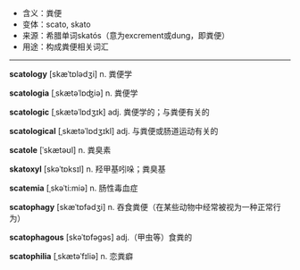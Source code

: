 - <span class="definition">含义：粪便</span>
- <span class="definition">变体：scato, skato</span>
- <span class="definition">来源：希腊单词skatós（意为excrement或dung，即粪便）</span>
- <span class="definition">用途：构成粪便相关词汇</span>


---


<span class="vocabulary">**scatology**</span> [skæˈtɒlədʒi] n. 粪便学

<span class="vocabulary">**scatologia**</span> [ˌskætəˈlɒʤiə] n. 粪便学 

<span class="vocabulary">**scatologic**</span> [ˌskætəˈlɒdʒɪk] adj. 粪便学的；与粪便有关的

<span class="vocabulary">**scatological**</span> [ˌskætəˈlɒdʒɪkl] adj. 与粪便或肠道运动有关的

<span class="vocabulary">**scatole**</span> [ˈskætəʊl] n. 粪臭素

<span class="vocabulary">**skatoxyl**</span> [skəˈtɒksɪl] n. 羟甲基吲哚；粪臭基

<span class="vocabulary">**scatemia**</span> [ˌskəˈti:miə] n. 肠性毒血症  

<span class="vocabulary">**scatophagy**</span> [skæˈtɒfədʒi] n. 吞食粪便（在某些动物中经常被视为一种正常行为）

<span class="vocabulary">**scatophagous**</span> [skəˈtɒfəɡəs] adj.（甲虫等）食粪的

<span class="vocabulary">**scatophilia**</span> [ˌskætəˈfɪliə] n. 恋粪癖
